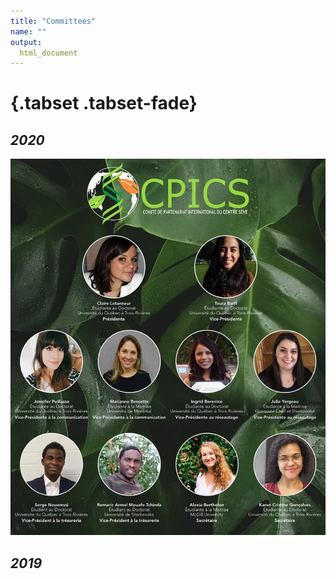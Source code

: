 ```yaml
---
title: "Committees"
name: ""
output:
  html_document
---
```


#

#

#

#

#   {.tabset .tabset-fade} 

## *2020*

![](images/comite_2020.jpg)

##  *2019*  


